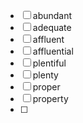 - [ ] abundant
- [ ] adequate
- [ ] affluent
- [ ] affluential
- [ ] plentiful
- [ ] plenty
- [ ] proper
- [ ] property
- [ ] 
